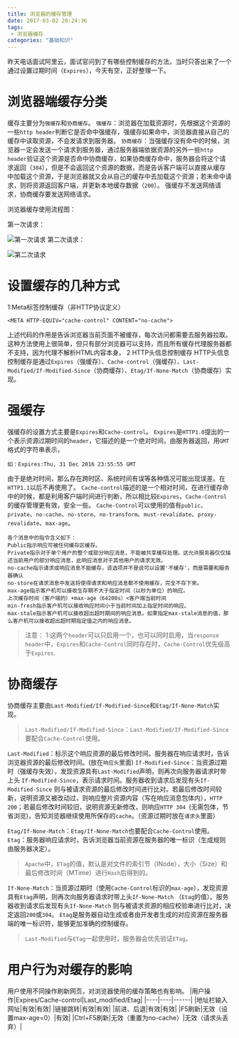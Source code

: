 ```yaml
---
title: 浏览器的缓存管理
date: 2017-03-02 20:24:36
tags:
 - 浏览器缓存
categories: "基础知识"
---
```

昨天电话面试阿里云，面试官问到了有哪些控制缓存的方法，当时只答出来了一个通过设置过期时间（`Expires`），今天有空，正好整理一下。
# 浏览器端缓存分类
缓存主要分为`强缓存`和`协商缓存`。
`强缓存`：浏览器在加载资源时，先根据这个资源的一些`http header`判断它是否命中强缓存，强缓存如果命中，浏览器直接从自己的缓存中读取资源，不会发请求到服务器。
`协商缓存`：当强缓存没有命中的时候，浏览器一定会发送一个请求到服务器，通过服务器端依据资源的另外一些`http header`验证这个资源是否命中协商缓存，如果协商缓存命中，服务器会将这个请求返回（`304`），但是不会返回这个资源的数据，而是告诉客户端可以直接从缓存中加载这个资源，于是浏览器就又会从自己的缓存中去加载这个资源；若未命中请求，则将资源返回客户端，并更新本地缓存数据（`200`）。
强缓存不发送网络请求，协商缓存要发送网络请求。
<!--more-->

浏览器缓存使用流程图：

第一次请求：

![第一次请求](http://123.206.204.163:2333/media/first-request.png)
第二次请求：

![第二次请求](http://123.206.204.163:2333/media/second-request.png)
# 设置缓存的几种方式
1:Meta标签控制缓存（非HTTP协议定义）
```
<META HTTP-EQUIV="cache-control" CONTENT="no-cache">
```
上述代码的作用是告诉浏览器当前页面不被缓存，每次访问都需要去服务器拉取。这种方法使用上很简单，但只有部分浏览器可以支持，而且所有缓存代理服务器都不支持，因为代理不解析HTML内容本身。
2 HTTP头信息控制缓存
HTTP头信息控制缓存是通过`Expires`（强缓存）、`Cache-control`（强缓存）、`Last-Modified/If-Modified-Since`（协商缓存）、`Etag/If-None-Match`（协商缓存）实现。
# 强缓存
强缓存的设置方式主要是`Expires`和`Cache-control`。
`Expires`是`HTTP1.0`提出的一个表示资源过期时间的`header`，它描述的是一个绝对时间，由服务器返回，用`GMT`格式的字符串表示，
```
如：Expires:Thu, 31 Dec 2016 23:55:55 GMT
```
由于是绝对时间，那么存在跨时区、系统时间有误等各种情况可能出现误差。在`HTTP1.1`以后不再使用了。
`Cache-control`描述的是一个相对时间，在进行缓存命中的时候，都是利用客户端时间进行判断，所以相比较`Expires`，`Cache-Control`的缓存管理更有效，安全一些。
`Cache-Control`可以使用的值有`public`、`private`、`no-cache`、`no-store`、`no-transform`、`must-revalidate`、`proxy-revalidate`、`max-age`。

```
各个消息中的指令含义如下：
Public指示响应可被任何缓存区缓存。
Private指示对于单个用户的整个或部分响应消息，不能被共享缓存处理。这允许服务器仅仅描述当前用户的部分响应消息，此响应消息对于其他用户的请求无效。
no-cache指示请求或响应消息不能缓存，该选项并不是说可以设置'不缓存'，而是需要和服务器确认
no-store在请求消息中发送将使得请求和响应消息都不使用缓存，完全不存下來。
max-age指示客户机可以接收生存期不大于指定时间（以秒为单位）的响应。
上次缓存时间（客户端的）+max-age（64200s）<客户端当前时间
min-fresh指示客户机可以接收响应时间小于当前时间加上指定时间的响应。
max-stale指示客户机可以接收超出超时期间的响应消息。如果指定max-stale消息的值，那么客户机可以接收超出超时期指定值之内的响应消息。
```
> 注意：
1:这两个`header`可以只启用一个，也可以同时启用，当`response header`中，`Expires`和`Cache-Control`同时存在时，`Cache-Control`优先级高于`Expires`.

# 协商缓存
协商缓存主要由`Last-Modified/If-Modified-Since`和`Etag/If-None-Match`实现。
> `Last-Modified/If-Modified-Since`：`Last-Modified/If-Modified-Since`要配合`Cache-Control`使用。

`Last-Modified`：标示这个响应资源的最后修改时间。服务器在响应请求时，告诉浏览器资源的最后修改时间。(放在`响应头`里面)
`If-Modified-Since`：当资源过期时（强缓存失效），发现资源具有`Last-Modified`声明，则再次向服务器请求时带上头 `If-Modified-Since`，表示请求时间。服务器收到请求后发现有头`If-Modified-Since` 则与被请求资源的最后修改时间进行比对。若最后修改时间较新，说明资源又被改动过，则响应整片资源内容（写在响应消息包体内），`HTTP 200`；若最后修改时间较旧，说明资源无新修改，则响应`HTTP 304 `(无需包体，节省浏览)，告知浏览器继续使用所保存的`cache`。（资源过期时放在`请求头`里面）

`Etag/If-None-Match`：`Etag/If-None-Match`也要配合`Cache-Control`使用。
`Etag`：服务器响应请求时，告诉浏览器当前资源在服务器的唯一标识（生成规则由服务器决定）。
> `Apache`中，`ETag`的值，默认是对文件的索引节（INode），大小（Size）和最后修改时间（MTime）进行`Hash`后得到的。

`If-None-Match`：当资源过期时（使用`Cache-Control`标识的`max-age`），发现资源具有`Etag`声明，则再次向服务器请求时带上头`If-None-Match` （`Etag`的值）。服务器收到请求后发现有头`If-None-Match` 则与被请求资源的相应校验串进行比对，决定返回`200`或`304`。
`Etag`是服务器自动生成或者由开发者生成的对应资源在服务器端的唯一标识符，能够更加准确的控制缓存。
> `Last-Modified`与`ETag`一起使用时，服务器会优先验证`ETag`。

# 用户行为对缓存的影响
用户使用不同操作刷新网页，对浏览器使用的缓存策略也有影响。
|用户操作|Expires/Cache-control|Last_modified/Etag|
|----|----|------|
|地址栏输入网址|有效|有效|
|链接跳转|有效|有效|
|前进、后退|有效|有效|
|F5刷新|无效（设置max-age=0）|有效|
|Ctrl+F5刷新|无效（重置为no-cache）|无效（请求头丢弃）|
